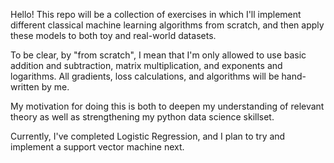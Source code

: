 Hello! This repo will be a collection of exercises in which I'll implement different classical machine learning algorithms from scratch, and then apply these models to both toy and real-world datasets.

To be clear, by "from scratch", I mean that I'm only allowed to use basic addition and subtraction, matrix multiplication, and exponents and logarithms. All gradients, loss calculations, and algorithms will be hand-written by me. 

My motivation for doing this is both to deepen my understanding of relevant theory as well as strengthening my python data science skillset.

Currently, I've completed Logistic Regression, and I plan to try and implement a support vector machine next. 